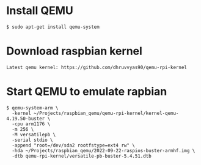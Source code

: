 # Install QEMU

	$ sudo apt-get install qemu-system

# Download raspbian kernel

	Latest qemu kernel: https://github.com/dhruvvyas90/qemu-rpi-kernel

# Start QEMU to emulate rapbian

	$ qemu-system-arm \
	  -kernel ~/Projects/raspbian_qemu/qemu-rpi-kernel/kernel-qemu-4.19.50-buster \
      -cpu arm1176 \
      -m 256 \ 
      -M versatilepb \
      -serial stdio \ 
      -append "root=/dev/sda2 rootfstype=ext4 rw" \
 	  -hda ~/Projects/raspbian_qemu/2022-09-22-raspios-buster-armhf.img \
      -dtb qemu-rpi-kernel/versatile-pb-buster-5.4.51.dtb

